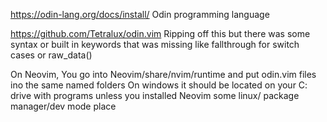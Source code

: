 https://odin-lang.org/docs/install/
Odin programming language

https://github.com/Tetralux/odin.vim
Ripping off this but there was some syntax or built in keywords that was missing like fallthrough for switch cases or raw_data()

On Neovim, You go into Neovim/share/nvim/runtime and put odin.vim files ino the same named folders
On windows it should be located on your C: drive with programs unless you installed Neovim some linux/ package manager/dev mode place
